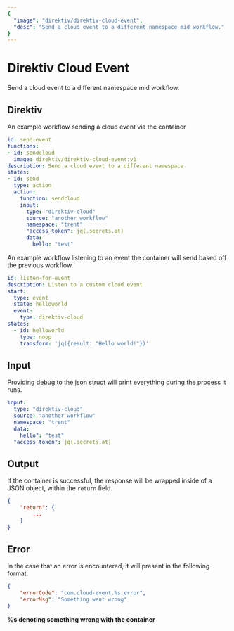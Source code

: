 ```yaml
---
{
  "image": "direktiv/direktiv-cloud-event",
  "desc": "Send a cloud event to a different namespace mid workflow."
}
---
```

# Direktiv Cloud Event

Send a cloud event to a different namespace mid workflow.

## Direktiv

An example workflow sending a cloud event via the container

```yaml
id: send-event
functions:
- id: sendcloud
  image: direktiv/direktiv-cloud-event:v1
description: Send a cloud event to a different namespace 
states:
- id: send
  type: action
  action: 
    function: sendcloud
    input: 
      type: "direktiv-cloud"
      source: "another workflow"
      namespace: "trent"
      "access_token": jq(.secrets.at)
      data:
        hello: "test"
```


An example workflow listening to an event the container will send based off the previous workflow.


```yaml
id: listen-for-event
description: Listen to a custom cloud event
start:
  type: event
  state: helloworld
  event:
    type: direktiv-cloud
states:
  - id: helloworld
    type: noop
    transform: 'jq({result: "Hello world!"})'
```

## Input

Providing debug to the json struct will print everything during the process it runs.

```yaml
input:
  type: "direktiv-cloud"
  source: "another workflow"
  namespace: "trent"
  data: 
    hello": "test"
  "access_token": jq(.secrets.at)
```


## Output

If the container is successful, the response will be wrapped inside of a JSON object, within the `return` field.


```json
{
    "return": {
        ...
    }
}
```

## Error

In the case that an error is encountered, it will present in the following format:

```json
{
    "errorCode": "com.cloud-event.%s.error",
    "errorMsg": "Something went wrong"
}
```

**%s denoting something wrong with the container**